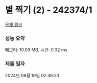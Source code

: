 # 별 찍기 (2) - 242374/1 

[문제 링크](https://level.goorm.io/exam/242374/%EB%B3%84-%EC%B0%8D%EA%B8%B0-2/quiz/1) 

### 성능 요약

메모리: 10.09 MB, 시간: 0.02 ms

### 제출 일자

2024년 08월 19일 02:39:23

